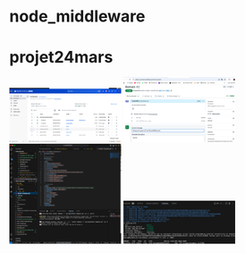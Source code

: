 # node_middleware
# projet24mars
<img src="images/le docker se met en place.png" alt="Logo" width="200">
<img src="images/pull request puis merge.png" alt="Logo" width="200">
<img src="images/clic droit sur docker compose:yml puis compose up.png" alt="Logo" width="200">
<img src="images/Capture d’écran 2025-03-24 à 15.13.25.png" alt="Logo" width="200">
